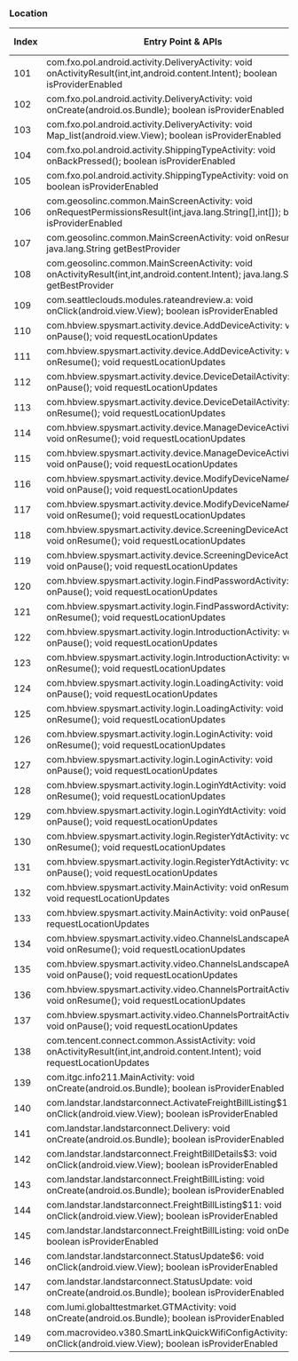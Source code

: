### Location
| Index | Entry Point & APIs | Screen shot | Resource id | Label |
| ------------- | ------------- | ------------- |-------------|-------------|
| 101 | com.fxo.pol.android.activity.DeliveryActivity: void onActivityResult(int,int,android.content.Intent); boolean isProviderEnabled | ![](C:\Users\hfu\Documents\COSMOS\output\py\Play_win8\Business\com.fxo.pol\com.fxo.pol.android.activity.DeliveryActivity.png) |  | |
| 102 | com.fxo.pol.android.activity.DeliveryActivity: void onCreate(android.os.Bundle); boolean isProviderEnabled | ![](C:\Users\hfu\Documents\COSMOS\output\py\Play_win8\Business\com.fxo.pol\com.fxo.pol.android.activity.DeliveryActivity.png) |  | |
| 103 | com.fxo.pol.android.activity.DeliveryActivity: void Map_list(android.view.View); boolean isProviderEnabled | ![](C:\Users\hfu\Documents\COSMOS\output\py\Play_win8\Business\com.fxo.pol\com.fxo.pol.android.activity.DeliveryActivity.png) |  | |
| 104 | com.fxo.pol.android.activity.ShippingTypeActivity: void onBackPressed(); boolean isProviderEnabled | ![](C:\Users\hfu\Documents\COSMOS\output\py\Play_win8\Business\com.fxo.pol\com.fxo.pol.android.activity.ShippingTypeActivity.png) |  | |
| 105 | com.fxo.pol.android.activity.ShippingTypeActivity: void onStart(); boolean isProviderEnabled | ![](C:\Users\hfu\Documents\COSMOS\output\py\Play_win8\Business\com.fxo.pol\com.fxo.pol.android.activity.ShippingTypeActivity.png) |  | |
| 106 | com.geosolinc.common.MainScreenActivity: void onRequestPermissionsResult(int,java.lang.String[],int[]); boolean isProviderEnabled | ![](C:\Users\hfu\Documents\COSMOS\output\py\Play_win8\Business\com.geosolinc.efmobile\com.geosolinc.common.MainScreenActivity.png) |  | |
| 107 | com.geosolinc.common.MainScreenActivity: void onResume(); java.lang.String getBestProvider | ![](C:\Users\hfu\Documents\COSMOS\output\py\Play_win8\Business\com.geosolinc.efmobile\com.geosolinc.common.MainScreenActivity.png) |  | |
| 108 | com.geosolinc.common.MainScreenActivity: void onActivityResult(int,int,android.content.Intent); java.lang.String getBestProvider | ![](C:\Users\hfu\Documents\COSMOS\output\py\Play_win8\Business\com.geosolinc.efmobile\com.geosolinc.common.MainScreenActivity.png) |  | |
| 109 | com.seattleclouds.modules.rateandreview.a: void onClick(android.view.View); boolean isProviderEnabled | ![](C:\Users\hfu\Documents\COSMOS\output\py\Play_win8\Business\unclaimed.money\com.seattleclouds.modules.rateandreview.NewRateAndCommentActivity.png) |  | |
| 110 | com.hbview.spysmart.activity.device.AddDeviceActivity: void onPause(); void requestLocationUpdates | ![](C:\Users\hfu\Documents\COSMOS\output\py\Play_win8\Business\com.hbview.spysmart\com.hbview.spysmart.activity.device.AddDeviceActivity.png) |  | |
| 111 | com.hbview.spysmart.activity.device.AddDeviceActivity: void onResume(); void requestLocationUpdates | ![](C:\Users\hfu\Documents\COSMOS\output\py\Play_win8\Business\com.hbview.spysmart\com.hbview.spysmart.activity.device.AddDeviceActivity.png) |  | |
| 112 | com.hbview.spysmart.activity.device.DeviceDetailActivity: void onPause(); void requestLocationUpdates | ![](C:\Users\hfu\Documents\COSMOS\output\py\Play_win8\Business\com.hbview.spysmart\com.hbview.spysmart.activity.device.DeviceDetailActivity.png) |  | |
| 113 | com.hbview.spysmart.activity.device.DeviceDetailActivity: void onResume(); void requestLocationUpdates | ![](C:\Users\hfu\Documents\COSMOS\output\py\Play_win8\Business\com.hbview.spysmart\com.hbview.spysmart.activity.device.DeviceDetailActivity.png) |  | |
| 114 | com.hbview.spysmart.activity.device.ManageDeviceActivity: void onResume(); void requestLocationUpdates | ![](C:\Users\hfu\Documents\COSMOS\output\py\Play_win8\Business\com.hbview.spysmart\com.hbview.spysmart.activity.device.ManageDeviceActivity.png) |  | |
| 115 | com.hbview.spysmart.activity.device.ManageDeviceActivity: void onPause(); void requestLocationUpdates | ![](C:\Users\hfu\Documents\COSMOS\output\py\Play_win8\Business\com.hbview.spysmart\com.hbview.spysmart.activity.device.ManageDeviceActivity.png) |  | |
| 116 | com.hbview.spysmart.activity.device.ModifyDeviceNameActivity: void onPause(); void requestLocationUpdates | ![](C:\Users\hfu\Documents\COSMOS\output\py\Play_win8\Business\com.hbview.spysmart\com.hbview.spysmart.activity.device.ModifyDeviceNameActivity.png) |  | |
| 117 | com.hbview.spysmart.activity.device.ModifyDeviceNameActivity: void onResume(); void requestLocationUpdates | ![](C:\Users\hfu\Documents\COSMOS\output\py\Play_win8\Business\com.hbview.spysmart\com.hbview.spysmart.activity.device.ModifyDeviceNameActivity.png) |  | |
| 118 | com.hbview.spysmart.activity.device.ScreeningDeviceActivity: void onResume(); void requestLocationUpdates | ![](C:\Users\hfu\Documents\COSMOS\output\py\Play_win8\Business\com.hbview.spysmart\com.hbview.spysmart.activity.device.ScreeningDeviceActivity.png) |  | |
| 119 | com.hbview.spysmart.activity.device.ScreeningDeviceActivity: void onPause(); void requestLocationUpdates | ![](C:\Users\hfu\Documents\COSMOS\output\py\Play_win8\Business\com.hbview.spysmart\com.hbview.spysmart.activity.device.ScreeningDeviceActivity.png) |  | |
| 120 | com.hbview.spysmart.activity.login.FindPasswordActivity: void onPause(); void requestLocationUpdates | ![](C:\Users\hfu\Documents\COSMOS\output\py\Play_win8\Business\com.hbview.spysmart\com.hbview.spysmart.activity.login.FindPasswordActivity.png) |  | |
| 121 | com.hbview.spysmart.activity.login.FindPasswordActivity: void onResume(); void requestLocationUpdates | ![](C:\Users\hfu\Documents\COSMOS\output\py\Play_win8\Business\com.hbview.spysmart\com.hbview.spysmart.activity.login.FindPasswordActivity.png) |  | |
| 122 | com.hbview.spysmart.activity.login.IntroductionActivity: void onPause(); void requestLocationUpdates | ![](C:\Users\hfu\Documents\COSMOS\output\py\Play_win8\Business\com.hbview.spysmart\com.hbview.spysmart.activity.login.IntroductionActivity.png) |  | |
| 123 | com.hbview.spysmart.activity.login.IntroductionActivity: void onResume(); void requestLocationUpdates | ![](C:\Users\hfu\Documents\COSMOS\output\py\Play_win8\Business\com.hbview.spysmart\com.hbview.spysmart.activity.login.IntroductionActivity.png) |  | |
| 124 | com.hbview.spysmart.activity.login.LoadingActivity: void onPause(); void requestLocationUpdates | ![](C:\Users\hfu\Documents\COSMOS\output\py\Play_win8\Business\com.hbview.spysmart\com.hbview.spysmart.activity.login.LoadingActivity.png) |  | |
| 125 | com.hbview.spysmart.activity.login.LoadingActivity: void onResume(); void requestLocationUpdates | ![](C:\Users\hfu\Documents\COSMOS\output\py\Play_win8\Business\com.hbview.spysmart\com.hbview.spysmart.activity.login.LoadingActivity.png) |  | |
| 126 | com.hbview.spysmart.activity.login.LoginActivity: void onResume(); void requestLocationUpdates | ![](C:\Users\hfu\Documents\COSMOS\output\py\Play_win8\Business\com.hbview.spysmart\com.hbview.spysmart.activity.login.LoginActivity.png) |  | |
| 127 | com.hbview.spysmart.activity.login.LoginActivity: void onPause(); void requestLocationUpdates | ![](C:\Users\hfu\Documents\COSMOS\output\py\Play_win8\Business\com.hbview.spysmart\com.hbview.spysmart.activity.login.LoginActivity.png) |  | |
| 128 | com.hbview.spysmart.activity.login.LoginYdtActivity: void onResume(); void requestLocationUpdates | ![](C:\Users\hfu\Documents\COSMOS\output\py\Play_win8\Business\com.hbview.spysmart\com.hbview.spysmart.activity.login.LoginYdtActivity.png) |  | |
| 129 | com.hbview.spysmart.activity.login.LoginYdtActivity: void onPause(); void requestLocationUpdates | ![](C:\Users\hfu\Documents\COSMOS\output\py\Play_win8\Business\com.hbview.spysmart\com.hbview.spysmart.activity.login.LoginYdtActivity.png) |  | |
| 130 | com.hbview.spysmart.activity.login.RegisterYdtActivity: void onResume(); void requestLocationUpdates | ![](C:\Users\hfu\Documents\COSMOS\output\py\Play_win8\Business\com.hbview.spysmart\com.hbview.spysmart.activity.login.RegisterYdtActivity.png) |  | |
| 131 | com.hbview.spysmart.activity.login.RegisterYdtActivity: void onPause(); void requestLocationUpdates | ![](C:\Users\hfu\Documents\COSMOS\output\py\Play_win8\Business\com.hbview.spysmart\com.hbview.spysmart.activity.login.RegisterYdtActivity.png) |  | |
| 132 | com.hbview.spysmart.activity.MainActivity: void onResume(); void requestLocationUpdates | ![](C:\Users\hfu\Documents\COSMOS\output\py\Play_win8\Business\com.hbview.spysmart\com.hbview.spysmart.activity.MainActivity.png) |  | |
| 133 | com.hbview.spysmart.activity.MainActivity: void onPause(); void requestLocationUpdates | ![](C:\Users\hfu\Documents\COSMOS\output\py\Play_win8\Business\com.hbview.spysmart\com.hbview.spysmart.activity.MainActivity.png) |  | |
| 134 | com.hbview.spysmart.activity.video.ChannelsLandscapeActivity: void onResume(); void requestLocationUpdates | ![](C:\Users\hfu\Documents\COSMOS\output\py\Play_win8\Business\com.hbview.spysmart\com.hbview.spysmart.activity.video.ChannelsLandscapeActivity.png) |  | |
| 135 | com.hbview.spysmart.activity.video.ChannelsLandscapeActivity: void onPause(); void requestLocationUpdates | ![](C:\Users\hfu\Documents\COSMOS\output\py\Play_win8\Business\com.hbview.spysmart\com.hbview.spysmart.activity.video.ChannelsLandscapeActivity.png) |  | |
| 136 | com.hbview.spysmart.activity.video.ChannelsPortraitActivity: void onResume(); void requestLocationUpdates | ![](C:\Users\hfu\Documents\COSMOS\output\py\Play_win8\Business\com.hbview.spysmart\com.hbview.spysmart.activity.video.ChannelsPortraitActivity.png) |  | |
| 137 | com.hbview.spysmart.activity.video.ChannelsPortraitActivity: void onPause(); void requestLocationUpdates | ![](C:\Users\hfu\Documents\COSMOS\output\py\Play_win8\Business\com.hbview.spysmart\com.hbview.spysmart.activity.video.ChannelsPortraitActivity.png) |  | |
| 138 | com.tencent.connect.common.AssistActivity: void onActivityResult(int,int,android.content.Intent); void requestLocationUpdates | ![](C:\Users\hfu\Documents\COSMOS\output\py\Play_win8\Business\com.hbview.spysmart\com.tencent.connect.common.AssistActivity.png) |  | |
| 139 | com.itgc.info211.MainActivity: void onCreate(android.os.Bundle); boolean isProviderEnabled | ![](C:\Users\hfu\Documents\COSMOS\output\py\Play_win8\Business\com.itgc.info211\com.itgc.info211.MainActivity.png) |  | |
| 140 | com.landstar.landstarconnect.ActivateFreightBillListing$11: void onClick(android.view.View); boolean isProviderEnabled | ![](C:\Users\hfu\Documents\COSMOS\output\py\Play_win8\Business\com.landstar.landstarconnect\com.landstar.landstarconnect.ActivateFreightBillListing.png) |  | |
| 141 | com.landstar.landstarconnect.Delivery: void onCreate(android.os.Bundle); boolean isProviderEnabled | ![](C:\Users\hfu\Documents\COSMOS\output\py\Play_win8\Business\com.landstar.landstarconnect\com.landstar.landstarconnect.Delivery.png) |  | |
| 142 | com.landstar.landstarconnect.FreightBillDetails$3: void onClick(android.view.View); boolean isProviderEnabled | ![](C:\Users\hfu\Documents\COSMOS\output\py\Play_win8\Business\com.landstar.landstarconnect\com.landstar.landstarconnect.FreightBillDetails.png) |  | |
| 143 | com.landstar.landstarconnect.FreightBillListing: void onCreate(android.os.Bundle); boolean isProviderEnabled | ![](C:\Users\hfu\Documents\COSMOS\output\py\Play_win8\Business\com.landstar.landstarconnect\com.landstar.landstarconnect.FreightBillListing.png) |  | |
| 144 | com.landstar.landstarconnect.FreightBillListing$11: void onClick(android.view.View); boolean isProviderEnabled | ![](C:\Users\hfu\Documents\COSMOS\output\py\Play_win8\Business\com.landstar.landstarconnect\com.landstar.landstarconnect.FreightBillListing.png) |  | |
| 145 | com.landstar.landstarconnect.FreightBillListing: void onDestroy(); boolean isProviderEnabled | ![](C:\Users\hfu\Documents\COSMOS\output\py\Play_win8\Business\com.landstar.landstarconnect\com.landstar.landstarconnect.FreightBillListing.png) |  | |
| 146 | com.landstar.landstarconnect.StatusUpdate$6: void onClick(android.view.View); boolean isProviderEnabled | ![](C:\Users\hfu\Documents\COSMOS\output\py\Play_win8\Business\com.landstar.landstarconnect\com.landstar.landstarconnect.StatusUpdate.png) |  | |
| 147 | com.landstar.landstarconnect.StatusUpdate: void onCreate(android.os.Bundle); boolean isProviderEnabled | ![](C:\Users\hfu\Documents\COSMOS\output\py\Play_win8\Business\com.landstar.landstarconnect\com.landstar.landstarconnect.StatusUpdate.png) |  | |
| 148 | com.lumi.globalttestmarket.GTMActivity: void onCreate(android.os.Bundle); boolean isProviderEnabled | ![](C:\Users\hfu\Documents\COSMOS\output\py\Play_win8\Business\com.lumi.globalttestmarket\com.lumi.globalttestmarket.GTMActivity.png) |  | |
| 149 | com.macrovideo.v380.SmartLinkQuickWifiConfigActivity: void onClick(android.view.View); boolean isProviderEnabled | ![](C:\Users\hfu\Documents\COSMOS\output\py\Play_win8\Business\com.macrovideo.v380\com.macrovideo.v380.SmartLinkQuickWifiConfigActivity.png) |  | |
